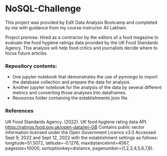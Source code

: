 # NoSQL-Challenge

This project was provided by EdX Data Analysis Bootcamp and completed by me with guidance from my course instructor Ali Lakhani. 

Project premise: Hired as a contractor by the editors of a food magazine to evaluate the food hygiene ratings data provided by the UK Food Standards Agency. This analysis will help food critics and journalists decide where to focus future articles. 

### Repository contents: 
- One jupyter notebook that demonstrates the use of pymongo to import the database collection and prepare the data for analysis.
- Another jupyter notebook for the analysis of the data by several different metrics and converting those analyses into dataframes.
- Resources folder containing the establishments json file.

### References
UK Food Standards Agency. (2022). UK food hygiene rating data API. https://ratings.food.gov.uk/open-data/en-GB Contains public sector information licensed under the Open Government Licence v3.0
Accessed Sept 9, 2022 and Sept 12, 2022 with the establishment settings as follows: longitude=51.5072, latitude=-0.1276, maxdistancelimit=4567, pagesize=10000, sortoptionkey=distance, pagenumber=(1,2,3,4,5,6,7,8).

